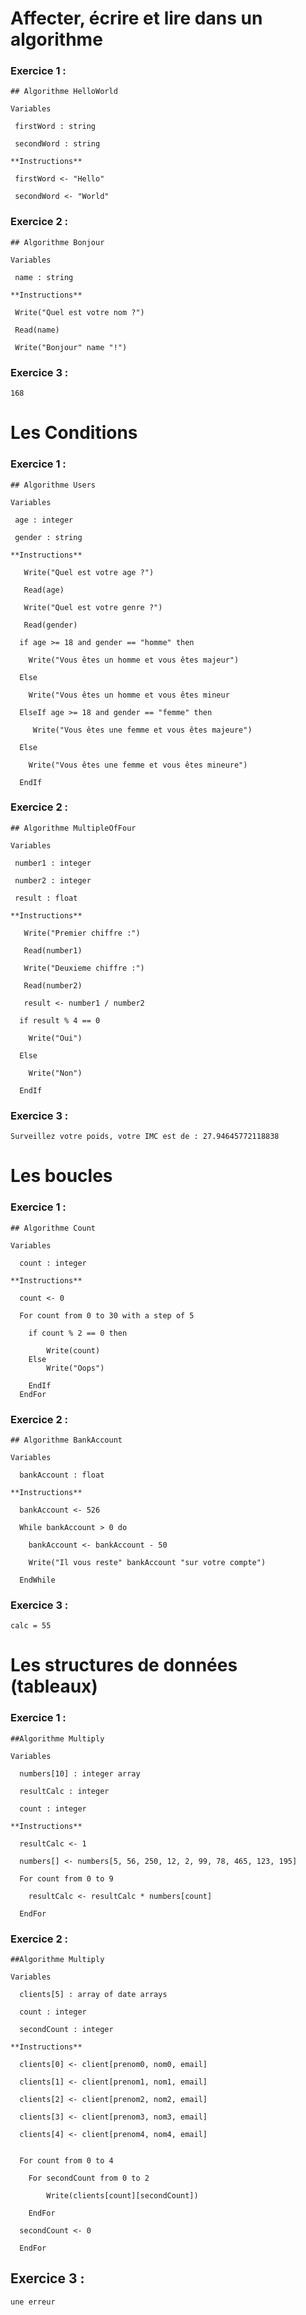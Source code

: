 # Affecter, écrire et lire dans un algorithme


### Exercice 1 :

	## Algorithme HelloWorld

	Variables

	 firstWord : string

	 secondWord : string

	**Instructions**

	 firstWord <- "Hello"

	 secondWord <- "World"


### Exercice 2 :

	## Algorithme Bonjour

	Variables

 	 name : string 
	
	**Instructions**

 	 Write("Quel est votre nom ?")
 
 	 Read(name)
 
 	 Write("Bonjour" name "!")


### Exercice 3 :

	168


# Les Conditions


### Exercice 1 :

	## Algorithme Users

	Variables 

	 age : integer
 
	 gender : string

	**Instructions** 

 	   Write("Quel est votre age ?")
 
 	   Read(age)
 
 	   Write("Quel est votre genre ?")
 
 	   Read(gender)

 	  if age >= 18 and gender == "homme" then 

 	  	Write("Vous êtes un homme et vous êtes majeur")

   	  Else 

  	  	Write("Vous êtes un homme et vous êtes mineur

 	  ElseIf age >= 18 and gender == "femme" then 

  	 	 Write("Vous êtes une femme et vous êtes majeure")

 	  Else 

  	  	Write("Vous êtes une femme et vous êtes mineure")

	  EndIf



### Exercice 2 :

	## Algorithme MultipleOfFour

	Variables
 
	 number1 : integer
 
 	 number2 : integer
 
 	 result : float

	**Instructions**

	   Write("Premier chiffre :")
 
 	   Read(number1)
 
 	   Write("Deuxieme chiffre :")
 
 	   Read(number2)
 
 	   result <- number1 / number2

	  if result % 4 == 0

  	  	Write("Oui")
 
 	  Else 

		Write("Non") 

	  EndIf


### Exercice 3 :

	Surveillez votre poids, votre IMC est de : 27.94645772118838


# Les boucles


### Exercice 1 :

	## Algorithme Count
	
	Variables
	
	  count : integer
	  
	**Instructions**
	
	  count <- 0
	  
	  For count from 0 to 30 with a step of 5
	  
	  	if count % 2 == 0 then 
			
			Write(count)
		Else 
			Write("Oops")
			
		EndIf
	  EndFor
		

### Exercice 2 :

	## Algorithme BankAccount
	
	Variables
	
	  bankAccount : float
	
	**Instructions**
	
	  bankAccount <- 526
	  
	  While bankAccount > 0 do 
	  
	  	bankAccount <- bankAccount - 50
		
		Write("Il vous reste" bankAccount "sur votre compte")
	
	  EndWhile
	  
	  
### Exercice 3 :

	calc = 55
	  
	  
# Les structures de données (tableaux)


### Exercice 1 :

	##Algorithme Multiply
	  
	Variables
	
	  numbers[10] : integer array
	  
	  resultCalc : integer
	  
	  count : integer
	  
	**Instructions**
	
	  resultCalc <- 1
		  
	  numbers[] <- numbers[5, 56, 250, 12, 2, 99, 78, 465, 123, 195]
	  
	  For count from 0 to 9
	  
	  	resultCalc <- resultCalc * numbers[count]
		
	  EndFor
	  	  

### Exercice 2 :


	##Algorithme Multiply
	  
	Variables
	
	  clients[5] : array of date arrays
	
	  count : integer
	  
	  secondCount : integer	  
	
	**Instructions**
	
	  clients[0] <- client[prenom0, nom0, email]
	  
	  clients[1] <- client[prenom1, nom1, email]
	  
	  clients[2] <- client[prenom2, nom2, email]
	  
	  clients[3] <- client[prenom3, nom3, email]
	  
	  clients[4] <- client[prenom4, nom4, email]
	  

	  For count from 0 to 4
	  	
		For secondCount from 0 to 2
		
			Write(clients[count][secondCount])
			
	  	EndFor
	  
	  secondCount <- 0
	  
	  EndFor

## Exercice 3 : 

	une erreur
	  
	
	  
